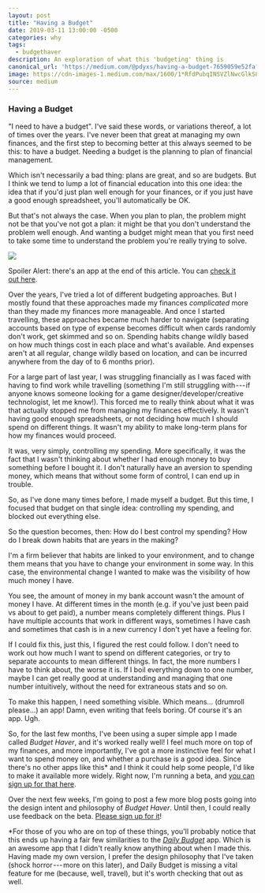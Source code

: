 ```yaml
---
layout: post
title: "Having a Budget"
date: 2019-03-11 13:00:00 -0500
categories: why
tags:
  - budgethaver
description: An exploration of what this 'budgeting' thing is
canonical_url: 'https://medium.com/@pdyxs/having-a-budget-7659059e52fa?source=friends_link&sk=e16b77d3f9f91f013633bb3c0c84fd53'
image: https://cdn-images-1.medium.com/max/1600/1*RfdPubqINSVZlNwcGlkS8w.png
source: medium
---
```

### **Having a Budget**

"I need to have a budget". I've said these words, or variations thereof, a lot of times over the years. I've never been that great at managing my own finances, and the first step to becoming better at this always seemed to be this: to have a budget. Needing a budget is the planning to plan of financial management.

Which isn't necessarily a bad thing: plans are great, and so are budgets. But I think we tend to lump a lot of financial education into this one idea: the idea that if you'd just plan well enough for your finances, or if you just have a good enough spreadsheet, you'll automatically be OK.

But that's not always the case. When you plan to plan, the problem might not be that you've not got a plan: it might be that you don't understand the problem well enough. And wanting a budget might mean that you first need to take some time to understand the problem you're really trying to solve.

![](https://cdn-images-1.medium.com/max/1600/1*RfdPubqINSVZlNwcGlkS8w.png)

Spoiler Alert: there's an app at the end of this article. You can [check it out here](http://budgethaver.app/).

Over the years, I've tried a lot of different budgeting approaches. But I mostly found that these approaches made my finances *complicated* more than they made my finances more manageable. And once I started travelling, these approaches became much harder to navigate (separating accounts based on type of expense becomes difficult when cards randomly don't work, get skimmed and so on. Spending habits change wildly based on how much things cost in each place and what's available. And expenses aren't at all regular, change wildly based on location, and can be incurred anywhere from the day of to 6 months prior).

For a large part of last year, I was struggling financially as I was faced with having to find work while travelling (something I'm still struggling with --- if anyone knows someone looking for a game designer/developer/creative technologist, let me know!). This forced me to really think about what it was that actually stopped me from managing my finances effectively. It wasn't having good enough spreadsheets, or not deciding how much I should spend on different things. It wasn't my ability to make long-term plans for how my finances would proceed.

It was, very simply, controlling my spending. More specifically, it was the fact that I wasn't thinking about whether I had enough money to buy something before I bought it. I don't naturally have an aversion to spending money, which means that without some form of control, I can end up in trouble.

So, as I've done many times before, I made myself a budget. But this time, I focused that budget on that single idea: controlling my spending, and blocked out everything else.

So the question becomes, then: How do I best control my spending? How do I break down habits that are years in the making?

I'm a firm believer that habits are linked to your environment, and to change them means that you have to change your environment in some way. In this case, the environmental change I wanted to make was the visibility of how much money I have.

You see, the amount of money in my bank account wasn't the amount of money I have. At different times in the month (e.g. if you've just been paid vs about to get paid), a number means completely different things. Plus I have multiple accounts that work in different ways, sometimes I have cash and sometimes that cash is in a new currency I don't yet have a feeling for.

If I could fix this, just this, I figured the rest could follow. I don't need to work out how much I want to spend on different categories, or try to separate accounts to mean different things. In fact, the more numbers I have to think about, the worse it is. If I boil everything down to one number, maybe I can get really good at understanding and managing that one number intuitively, without the need for extraneous stats and so on.

To make this happen, I need something visible. Which means... (drumroll please...) an app! Damn, even writing that feels boring. Of course it's an app. Ugh.

So, for the last few months, I've been using a super simple app I made called *Budget Haver*, and it's worked really well! I feel much more on top of my finances, and more importantly, I've got a more instinctive feel for what I want to spend money on, and whether a purchase is a good idea. Since there's no other apps like this* and I think it could help some people, I'd like to make it available more widely. Right now, I'm running a beta, and [you can sign up for that here](https://budgethaver.app/).

Over the next few weeks, I'm going to post a few more blog posts going into the design intent and philosophy of *Budget Haver*. Until then, I could really use feedback on the beta. [Please sign up for it](https://budgethaver.app/)!

*For those of you who are on top of these things, you'll probably notice that this ends up having a fair few similarities to the [*Daily Budget*](https://www.dailybudget.de/) app. Which is an awesome app that I didn't really know anything about when I made this. Having made my own version, I prefer the design philosophy that I've taken (shock horror --- more on this later), and Daily Budget is missing a vital feature for me (because, well, travel), but it's worth checking that out as well.
